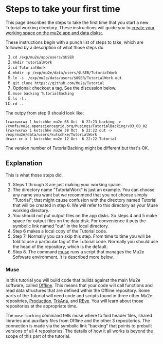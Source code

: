 # Steps to take your first time

This page describes the steps to take the first time that you start a new Tutorial working directory.
These instructions will guide you to [create your working space on the mu2e app and data disks:](https://mu2ewiki.fnal.gov/wiki/LoginTutorial#Mu2e_Disks).

These instructions begin with a punch list of steps to take, which are followed by a description of what those steps do.


1. ```cd /exp/mu2e/app/users/$USER```
1. ```mkdir TutorialWork```
1. ```cd TutorialWork```
1. ```mkdir -p /exp/mu2e/data/users/$USER/TutorialWork```
1. ```ln -s  /exp/mu2e/data/users/$USER/TutorialWork out```
1. ```git clone https://github.com/Mu2e/Tutorial```
1. Optional: checkout a tag. See the discussion below.
1. ```muse backing TutorialBacking```
1. ```ls -l``` .
1. ```cd ..```

The outpy from step 9 should look like:

```
lrwxrwxrwx 1 kutschke mu2e 65 Oct  6 22:23 backing -> /cvmfs/mu2e.opensciencegrid.org/Musings/TutorialBacking/v03_00_02
lrwxrwxrwx 1 kutschke mu2e 38 Oct  6 22:22 out -> /exp/mu2e/data/users/kutschke/TutorialWork
drwxr-xr-x 1 kutschke mu2e 12 Oct  6 22:22 Tutorial
```
The version number of TutorialBacking might be different but that's OK.

## Explanation

This is what those steps did.

1. Steps 1 through 3 are just making your working space.
1. The directory name "TutorialWork" is just an example. You can choose any name you want but we recommend that you not choose simply "Tutorial"; that might cause confusion with the directory named Tutorial that will be created in step 6. We will refer to this directory as your Muse working directory.
1. You should not put output files on the app disks. So steps 4 and 5 make space for output files on the data disk. For convenience it puts the symbolic link named "out" in the local directory.
1. Step 6 makes a local copy of the Tutorial code.
1. Step 7: Normally you can skip this step.  From time to time you will be told to use a particular tag of the Tutorial code.  Normally you should use the head of the repository, which is the default.
1. Step 8. The command [muse](https://mu2ewiki.fnal.gov/wiki/Muse) runs a script that manages the Mu2e Software environment. It is described more below.

### Muse ###

In this tutorial you will build code that builds against the main Mu2e software, called [Offline](https://github.com/Mu2e/Offline).
This means that your code will call functions and read data structures that are defined within the Offline repository.
Some parts of the Tutorial will need code and scripts found in three other Mu2e repositries, [Production](https://github.com/Mu2e/Production),
[TrkAna](https://github.com/Mu2e/TrkAna), and [REve](https://github.com/Mu2e/REve). You will learn about those repositories at the appropriate time.

The ```muse backing``` command tells muse where to find header files, shared libraries and auxillary files from Offline and the other 3 repositories.
The connection is made via the symbolic link "backing" that points to prebuilt versions of all 4 repositories.
The details of how it all works is beyond the scope of this part of the tutorial.

